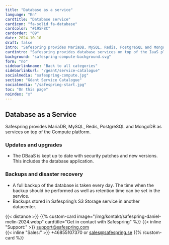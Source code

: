 ```yaml
---
title: "Database as a service"
language: "En"
cardtitle: "Database service"
cardicon: "fa-solid fa-database"
cardcolor: "#195F8C"
cardorder: "09"
date: 2024-10-10
draft: false
intro: "Safespring provides MariaDB, MySQL, Redis, PostgreSQL and MongoDB as services on top of the Compute platform."
cardintro: "Safespring provides database services on top of the IaaS platform."
background: "safespring-compute-background.svg"
form: "no"
sidebarlinkname: "Back to all categories"
sidebarlinkurl: "/geant/service-catalogue"
socialmedia: "safespring-compute.jpg"
section: "Géant Service Catalogue"
socialmedia: "/safespring-start.jpg"
toc: "On this page"
noindex: "x"
---
```


## Database as a Service
Safespring provides MariaDB, MySQL, Redis, PostgreSQL and MongoDB as services on top of the Compute platform.

### Updates and upgrades
- The DBaaS is kept up to date with security patches and new versions. This includes the database application.

### Backups and disaster recovery
- A full backup of the database is taken every day. The time when the backup should be performed as well as retention time can be set in the service. 
- Backups stored in Safespring’s S3 Storage service in another datacenter.

{{< distance >}}
{{% custom-card image="/img/kontakt/safespring-daniel-melin-2024.webp" cardtitle="Get in contact with Safespring" %}}
{{< inline "Support:" >}} support@safespring.com  
{{< inline "Sales:" >}} +46855107370 or sales@safespring.se
{{% /custom-card %}}